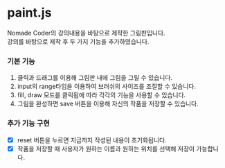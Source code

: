 # paint.js

Nomade Coder의 강의내용을 바탕으로 제작한 그림판입니다. <br />
강의를 바탕으로 제작 후 두 가지 기능을 추가하였습니다.<br />

### 기본 기능
1. 클릭과 드래그를 이용해 그림판 내에 그림을 그릴 수 있습니다.
2. input의 range타입을 이용하여 브러쉬의 사이즈를 조절할 수 있습니다.
3. fill, draw 모드를 클릭됨에 따라 각각의 기능을 사용할 수 있습니다.
4. 그림을 완성하면 save 버튼을 이용해 자신의 작품을 저장할 수 있습니다.

### 추가 기능 구현
- [X] reset 버튼을 누르면 지금까지 작성된 내용이 초기화됩니다. <br/>
- [X] 작품을 저장할 때 사용자가 원하는 이름과 원하는 위치를 선택해 저장이 가능합니다.
